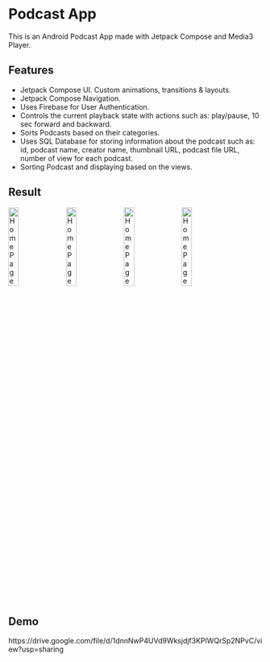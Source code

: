 <h1>Podcast App</h1>

<p>This is an Android Podcast App made with Jetpack Compose and Media3 Player.</p>

<h2>Features</h2>
<ul>
    <li>Jetpack Compose UI. Custom animations, transitions & layouts.</li>
    <li>Jetpack Compose Navigation.</li>
    <li>Uses Firebase for User Authentication.</li>
    <li>Controls the current playback state with actions such as: play/pause, 10 sec forward and backward.</li>
    <li>Sorts Podcasts based on their categories.</li>
    <li>Uses SQL Database for storing information about the podcast such as: id, podcast name, creator name, thumbnail URL, podcast file URL, number of view for each podcast.</li>
    <li>Sorting Podcast and displaying based on the views.</li>
</ul>
<h2>Result</h2>
<img src="https://github.com/nishant0207/PodKast/assets/87112884/e5098fc0-d88b-41e9-8a2c-05f88da51e29" alt="Home Page (1)" width="20%" style="margin-right:10px;">
<img src="https://github.com/nishant0207/PodKast/assets/87112884/b591c3f0-2273-4be8-9f68-8c57e82b1518" alt="Home Page (1)" width="20%" style="margin-right:10px;">
<img src="https://github.com/nishant0207/PodKast/assets/87112884/31f0dbbd-78a1-427b-967b-b52841b959fa" alt="Home Page (1)" width="20%" style="margin-right:10px;">
<img src="https://github.com/nishant0207/PodKast/assets/87112884/c5f27ecf-d14a-4b2e-9c66-4647a8fad165" alt="Home Page (1)" width="20%" style="margin-right:10px;">

<h2>Demo</h2>
<a>https://drive.google.com/file/d/1dnnNwP4UVd9Wksjdjf3KPlWQrSp2NPvC/view?usp=sharing</a>


